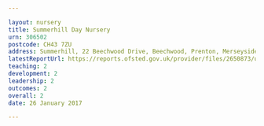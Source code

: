 ```yaml
---

layout: nursery
title: Summerhill Day Nursery
urn: 306502
postcode: CH43 7ZU
address: Summerhill, 22 Beechwood Drive, Beechwood, Prenton, Merseyside, CH43 7ZU
latestReportUrl: https://reports.ofsted.gov.uk/provider/files/2650873/urn/306502.pdf
teaching: 2
development: 2
leadership: 2
outcomes: 2
overall: 2
date: 26 January 2017

---
```

